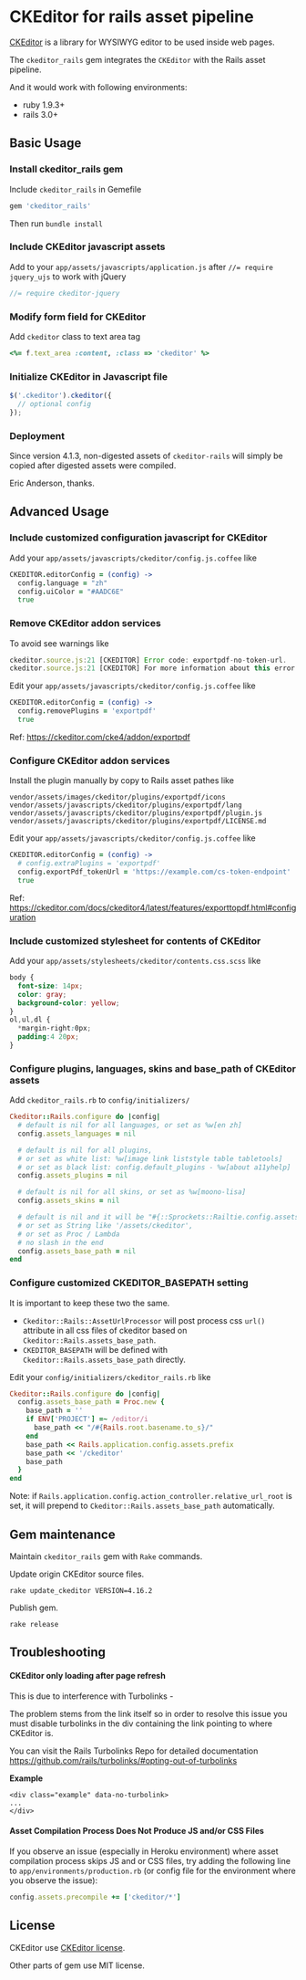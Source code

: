 # CKEditor for rails asset pipeline

[CKEditor](http://ckeditor.com/) is a library for WYSIWYG editor to be used inside web pages.

The `ckeditor_rails` gem integrates the `CKEditor` with the Rails asset pipeline.

And it would work with following environments:

* ruby 1.9.3+
* rails 3.0+

## Basic Usage

### Install ckeditor_rails gem

Include `ckeditor_rails` in Gemefile

```ruby
gem 'ckeditor_rails'
```

Then run `bundle install`

### Include CKEditor javascript assets

Add to your `app/assets/javascripts/application.js` after `//= require jquery_ujs` to work with jQuery

``` javascript
//= require ckeditor-jquery
```

### Modify form field for CKEditor

Add `ckeditor` class to text area tag

``` ruby
<%= f.text_area :content, :class => 'ckeditor' %>
```

### Initialize CKEditor in Javascript file

``` javascript
$('.ckeditor').ckeditor({
  // optional config
});
```

### Deployment

Since version 4.1.3, non-digested assets of `ckeditor-rails` will simply be copied after digested assets were compiled.

Eric Anderson, thanks.

## Advanced Usage

### Include customized configuration javascript for CKEditor

Add your `app/assets/javascripts/ckeditor/config.js.coffee` like

``` coffee
CKEDITOR.editorConfig = (config) ->
  config.language = "zh"
  config.uiColor = "#AADC6E"
  true
```

### Remove CKEditor addon services

To avoid see warnings like

``` js
ckeditor.source.js:21 [CKEDITOR] Error code: exportpdf-no-token-url.
ckeditor.source.js:21 [CKEDITOR] For more information about this error go to https://ckeditor.com/docs/ckeditor4/latest/guide/dev_errors.html#exportpdf-no-token-url
```

Edit your `app/assets/javascripts/ckeditor/config.js.coffee` like

``` coffee
CKEDITOR.editorConfig = (config) ->
  config.removePlugins = 'exportpdf'
  true
```

Ref: https://ckeditor.com/cke4/addon/exportpdf

### Configure CKEditor addon services

Install the plugin manually by copy to Rails asset pathes like

``` shell
vendor/assets/images/ckeditor/plugins/exportpdf/icons
vendor/assets/javascripts/ckeditor/plugins/exportpdf/lang
vendor/assets/javascripts/ckeditor/plugins/exportpdf/plugin.js
vendor/assets/javascripts/ckeditor/plugins/exportpdf/LICENSE.md
```

Edit your `app/assets/javascripts/ckeditor/config.js.coffee` like

``` coffee
CKEDITOR.editorConfig = (config) ->
  # config.extraPlugins = 'exportpdf'
  config.exportPdf_tokenUrl = 'https://example.com/cs-token-endpoint'
  true
```

Ref: https://ckeditor.com/docs/ckeditor4/latest/features/exporttopdf.html#configuration

### Include customized stylesheet for contents of CKEditor

Add your `app/assets/stylesheets/ckeditor/contents.css.scss` like

``` scss
body {
  font-size: 14px;
  color: gray;
  background-color: yellow;
}
ol,ul,dl {
  *margin-right:0px;
  padding:4 20px;
}
```

### Configure plugins, languages, skins and base_path of CKEditor assets

Add `ckeditor_rails.rb` to `config/initializers/`

``` ruby
Ckeditor::Rails.configure do |config|
  # default is nil for all languages, or set as %w[en zh]
  config.assets_languages = nil

  # default is nil for all plugins,
  # or set as white list: %w[image link liststyle table tabletools]
  # or set as black list: config.default_plugins - %w[about a11yhelp]
  config.assets_plugins = nil

  # default is nil for all skins, or set as %w[moono-lisa]
  config.assets_skins = nil

  # default is nil and it will be "#{::Sprockets::Railtie.config.assets.prefix}/ckeditor",
  # or set as String like '/assets/ckeditor',
  # or set as Proc / Lambda
  # no slash in the end
  config.assets_base_path = nil
end
```

### Configure customized CKEDITOR_BASEPATH setting

It is important to keep these two the same.

  * `Ckeditor::Rails::AssetUrlProcessor` will post process css `url()` attribute in all css files of ckeditor based on `Ckeditor::Rails.assets_base_path`.
  * `CKEDITOR_BASEPATH` will be defined with `Ckeditor::Rails.assets_base_path` directly.

Edit your `config/initializers/ckeditor_rails.rb` like

``` ruby
Ckeditor::Rails.configure do |config|
  config.assets_base_path = Proc.new {
    base_path = ''
    if ENV['PROJECT'] =~ /editor/i
      base_path << "/#{Rails.root.basename.to_s}/"
    end
    base_path << Rails.application.config.assets.prefix
    base_path << '/ckeditor'
    base_path
  }
end
```

Note: if `Rails.application.config.action_controller.relative_url_root` is set, it will prepend to `Ckeditor::Rails.assets_base_path` automatically.

## Gem maintenance

Maintain `ckeditor_rails` gem with `Rake` commands.

Update origin CKEditor source files.

    rake update_ckeditor VERSION=4.16.2

Publish gem.

    rake release

## Troubleshooting

#### CKEditor only loading after page refresh

This is due to interference with Turbolinks -

The problem stems from the link itself so in order to resolve this issue you must disable turbolinks in the div containing the link pointing to where CKEditor is.

You can visit the Rails Turbolinks Repo for detailed documentation
https://github.com/rails/turbolinks/#opting-out-of-turbolinks

**Example**

    <div class="example" data-no-turbolink>
    ...
    </div>

#### Asset Compilation Process Does Not Produce JS and/or CSS Files

If you observe an issue (especially in Heroku environment) where asset compilation process skips JS and or CSS files, try adding the following line to `app/environments/production.rb` (or config file for the environment where you observe the issue):

``` ruby
config.assets.precompile += ['ckeditor/*']
```

## License

CKEditor use [CKEditor license](http://ckeditor.com/license).

Other parts of gem use MIT license.
